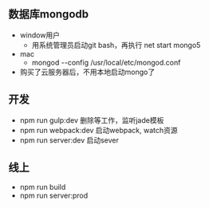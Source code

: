## 数据库mongodb
- window用户
    - 用系统管理员启动git bash，再执行 net start mongo5
- mac
    - mongod --config /usr/local/etc/mongod.conf
- 购买了云服务器后，不用本地启动mongo了


## 开发
- npm run gulp:dev 删除等工作，监听jade模板
- npm run webpack:dev 启动webpack, watch资源
- npm run server:dev 启动sever

## 线上
- npm run build
- npm run server:prod
